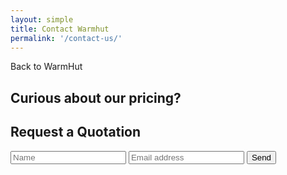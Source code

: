 ```yaml
---
layout: simple
title: Contact Warmhut
permalink: '/contact-us/'
---
```

<section class = 'sasa insight whole'>
  <div class = 'widget'>
    <div class = 'continue previous'><span>Back to WarmHut</span><span><i class = 'icon icon-back'></i></span></div>
    <div class = 'piece'>
      <h1>Curious about our pricing?</h1>
      <h2>Request a Quotation</h2>
      <form action = 'https://formspree.io/support@warmhutgroup.com' method = 'POST' id = 'enquire'>
        <input type = 'text' name = 'name' id = 'name' placeholder = 'Name' required>
        <input type = 'email' name = 'email' id = 'email' placeholder = 'Email address' required>
        <input type = 'submit' class = 'submit' value = 'Send'> 
      </form>
    </div>
  </div>
</section>